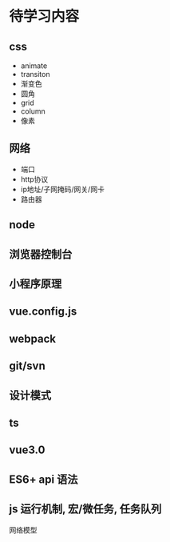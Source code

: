 # 待学习内容

## css
  - animate
  - transiton
  - 渐变色
  - 圆角
  - grid
  - column
  - 像素

## 网络
  - 端口
  - http协议
  - ip地址/子网掩码/网关/网卡
  - 路由器
## node

## 浏览器控制台
## 小程序原理
## vue.config.js
## webpack
## git/svn
## 设计模式
## ts
## vue3.0
## ES6+ api 语法
## js 运行机制, 宏/微任务, 任务队列

网络模型